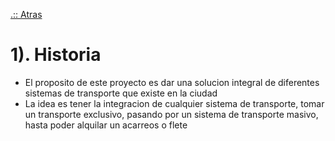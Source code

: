 [.:: Atras](https://github.com/wizanchez/team_losdos)
# 1). Historia

- El proposito de este proyecto es dar una solucion integral de diferentes sistemas de transporte que existe en la ciudad
- La idea es tener la integracion de cualquier sistema de transporte, tomar un transporte exclusivo, pasando por un sistema de transporte masivo, hasta poder alquilar un acarreos o flete
